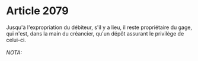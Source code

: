 # Article 2079

Jusqu'à l'expropriation du débiteur, s'il y a lieu, il reste propriétaire du gage, qui n'est, dans la main du créancier, qu'un dépôt assurant le privilège de celui-ci.<br/><br/><i>NOTA:</i>